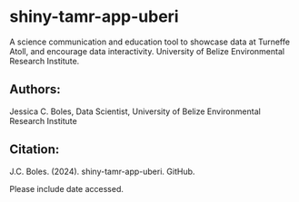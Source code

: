 # shiny-tamr-app-uberi
 A science communication and education tool to showcase data at Turneffe Atoll, and encourage data interactivity. University of Belize Environmental Research Institute. 

## Authors:
Jessica C. Boles, Data Scientist, University of Belize Environmental Research Institute

## Citation:
J.C. Boles. (2024). shiny-tamr-app-uberi. GitHub. 

Please include date accessed.
